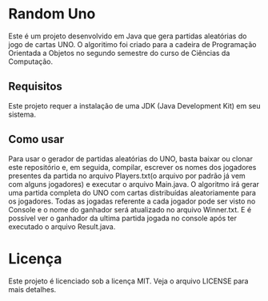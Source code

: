 
# Random Uno

Este é um projeto desenvolvido em Java que gera partidas aleatórias do jogo de cartas UNO. O algoritimo foi criado para a cadeira de Programação Orientada a Objetos no segundo semestre do curso de Ciências da Computação.

## Requisitos

Este projeto requer a instalação de uma JDK (Java Development Kit) em seu sistema.

## Como usar

Para usar o gerador de partidas aleatórias do UNO, basta baixar ou clonar este repositório e, em seguida, compilar, escrever os nomes dos jogadores presentes da partida no arquivo Players.txt(o arquivo por padrão já vem com alguns jogadores) e executar o arquivo Main.java. O algoritmo irá gerar uma partida completa do UNO com cartas distribuídas aleatoriamente para os jogadores. Todas as jogadas referente a cada jogador pode ser visto no Console e o nome do ganhador será atualizado no arquivo Winner.txt. E é possível ver o ganhador da ultima partida jogada no console após ter executado o arquivo Result.java.

# Licença

Este projeto é licenciado sob a licença MIT. Veja o arquivo LICENSE para mais detalhes.
